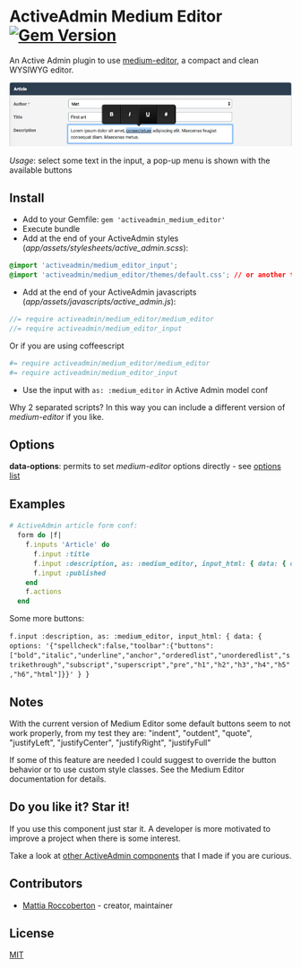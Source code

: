 # ActiveAdmin Medium Editor [![Gem Version](https://badge.fury.io/rb/activeadmin_medium_editor.svg)](https://badge.fury.io/rb/activeadmin_medium_editor)

An Active Admin plugin to use [medium-editor](https://github.com/yabwe/medium-editor), a compact and clean WYSIWYG editor.

![screenshot](screenshot.jpg)

*Usage*: select some text in the input, a pop-up menu is shown with the available buttons

## Install

- Add to your Gemfile:
`gem 'activeadmin_medium_editor'`
- Execute bundle
- Add at the end of your ActiveAdmin styles (_app/assets/stylesheets/active_admin.scss_):
```css
@import 'activeadmin/medium_editor_input';
@import 'activeadmin/medium_editor/themes/default.css'; // or another theme
```
- Add at the end of your ActiveAdmin javascripts (_app/assets/javascripts/active_admin.js_):
```js
//= require activeadmin/medium_editor/medium_editor
//= require activeadmin/medium_editor_input
```
Or if you are using coffeescript
```coffeescript
#= require activeadmin/medium_editor/medium_editor
#= require activeadmin/medium_editor_input
```
- Use the input with `as: :medium_editor` in Active Admin model conf

Why 2 separated scripts? In this way you can include a different version of *medium-editor* if you like.

## Options

**data-options**: permits to set *medium-editor* options directly - see [options list](https://github.com/yabwe/medium-editor#mediumeditor-options)

## Examples

```ruby
# ActiveAdmin article form conf:
  form do |f|
    f.inputs 'Article' do
      f.input :title
      f.input :description, as: :medium_editor, input_html: { data: { options: '{"spellcheck":false,"toolbar":{"buttons":["bold","italic","underline","anchor"]}}' } }
      f.input :published
    end
    f.actions
  end
```

Some more buttons:

`f.input :description, as: :medium_editor, input_html: { data: { options: '{"spellcheck":false,"toolbar":{"buttons":["bold","italic","underline","anchor","orderedlist","unorderedlist","strikethrough","subscript","superscript","pre","h1","h2","h3","h4","h5","h6","html"]}}' } }`

## Notes

With the current version of Medium Editor some default buttons seem to not work properly, from my test they are: "indent", "outdent", "quote", "justifyLeft", "justifyCenter", "justifyRight", "justifyFull"

If some of this feature are needed I could suggest to override the button behavior or to use custom style classes. See the Medium Editor documentation for details.

## Do you like it? Star it!

If you use this component just star it. A developer is more motivated to improve a project when there is some interest.

Take a look at [other ActiveAdmin components](https://github.com/blocknotes?utf8=✓&tab=repositories&q=activeadmin&type=source) that I made if you are curious.

## Contributors

- [Mattia Roccoberton](http://blocknot.es) - creator, maintainer

## License

[MIT](LICENSE.txt)
